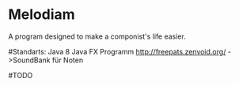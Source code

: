 # Melodiam
A program designed to make a componist's life easier.

#Standarts:
  Java 8
  Java FX Programm
  http://freepats.zenvoid.org/ ->SoundBank für Noten


#TODO
